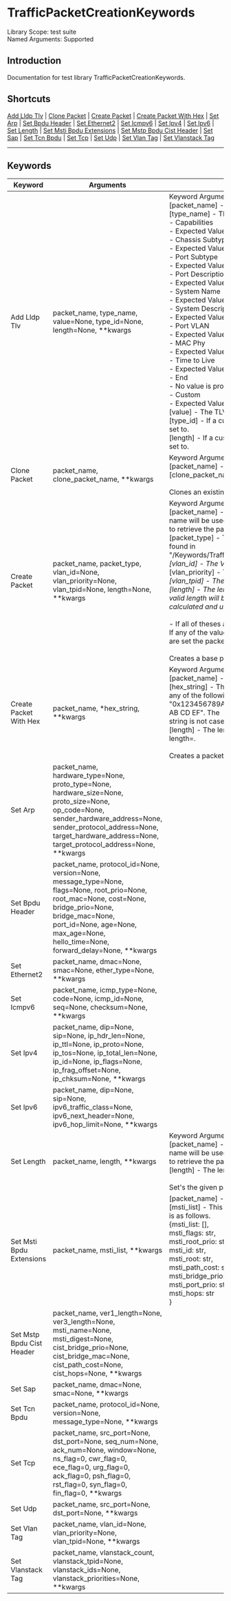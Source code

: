 # TrafficPacketCreationKeywords
Library Scope: test suite<br>
Named Arguments: Supported

## Introduction
Documentation for test library TrafficPacketCreationKeywords.

## Shortcuts
[Add Lldp Tlv](#Add_Lldp_Tlv) | [Clone Packet](#Clone_Packet) | [Create Packet](#Create_Packet) | [Create Packet With Hex](#Create_Packet_With_Hex) | [Set Arp](#Set_Arp) | [Set Bpdu Header](#Set_Bpdu_Header) | [Set Ethernet2](#Set_Ethernet2) | [Set Icmpv6](#Set_Icmpv6) | [Set Ipv4](#Set_Ipv4) | [Set Ipv6](#Set_Ipv6) | [Set Length](#Set_Length) | [Set Msti Bpdu Extensions](#Set_Msti_Bpdu_Extensions) | [Set Mstp Bpdu Cist Header](#Set_Mstp_Bpdu_Cist_Header) | [Set Sap](#Set_Sap) | [Set Tcn Bpdu](#Set_Tcn_Bpdu) | [Set Tcp](#Set_Tcp) | [Set Udp](#Set_Udp) | [Set Vlan Tag](#Set_Vlan_Tag) | [Set Vlanstack Tag](#Set_Vlanstack_Tag)
***

## Keywords
| Keyword | Arguments | Documentation |
|---------|-----------|---------------|
| <a name="Add_Lldp_Tlv"></a>Add Lldp Tlv | packet_name, type_name, value=None, type_id=None, length=None, **kwargs | Keyword Arguments:<br>[packet_name] - The name of the packet the TLV should be added to.<br>[type_name] - The type of TLV to add. Valid types are as follows.<br>                - Capabilities<br>                    - Expected Value: 4 byte hex string (ex: 0x0004)<br>                - Chassis Subtype<br>                    - Expected Value: MAC Address<br>                - Port Subtype<br>                    - Expected Value: Port (ex: ge.3.2)<br>                - Port Description<br>                    - Expected Value: String (ex: ISL Port A)<br>                - System Name<br>                    - Expected Value: String (ex: EXOS_460G2)<br>                - System Description<br>                    - Expected Value: String (ex: S4, Version 8.42.01.0007)<br>                - Port VLAN<br>                    - Expected Value: VLAN ID (ex: 1234)<br>                - MAC Phy<br>                    - Expected Value: 6 byte hex string (0x123456)<br>                - Time to Live<br>                    - Expected Value: Number string (ex: 120)<br>                - End<br>                    - No value is provided<br>                - Custom<br>                    - Expected Value: N/A<br>[value] - The TLV's value.<br>[type_id] - If a custom TLV is added, the value the type field should be set to.<br>[length] - If a custom TLV is added, the value the length field should be set to. |
| <a name="Clone_Packet"></a>Clone Packet | packet_name, clone_packet_name, **kwargs | Keyword Arguments:<br>[packet_name] - The source packet to copy.<br>[clone_packet_name] - The name the collection copy should be given.<br><br>Clones an existing packet collection to a new collection. |
| <a name="Create_Packet"></a>Create Packet | packet_name, packet_type, vlan_id=None, vlan_priority=None, vlan_tpid=None, length=None, **kwargs | Keyword Arguments:<br>[packet_name] - The name the packet should be stored under. This name will be used<br>                to retrieve the packet later.<br>[packet_type] - The type of packet to be created. Valid types can be found in<br>                "/Keywords/TrafficKeywords/Utils/Constants/PacketTypeConstants.py"<br>*[vlan_id] - The VLAN ID to apply to the packet.<br>*[vlan_priority] - The VLAN priority to apply to the packet.<br>*[vlan_tpid] - The VLAN TPID to apply to the packet.<br>[length] - The length of the packet. If no length is passed the minimum valid length will be<br>           calculated and used.<br><br>* - If all of theses arguments are None then the packet will be untagged. If any of the values<br>    are set the packet will be tagged.<br><br>Creates a base packet with a given name and packet type. |
| <a name="Create_Packet_With_Hex"></a>Create Packet With Hex | packet_name, *hex_string, **kwargs | Keyword Arguments:<br>[packet_name] - The name the packet will be stored with.<br>[hex_string] - The hex string of the packet bytes. Can be formatted in any of the following ways.<br>               "0x123456789ABCDEF", "123456789ABCDEF", or "01 23 45 67 89 AB CD EF". The<br>               string is not case sensitive.<br>[length] - The length of the packet. Must be passed as a named arg length=<length>.<br><br>Creates a packet based of a string of hex characters. |
| <a name="Set_Arp"></a>Set Arp | packet_name, hardware_type=None, proto_type=None, hardware_size=None, proto_size=None, op_code=None, sender_hardware_address=None, sender_protocol_address=None, target_hardware_address=None, target_protocol_address=None, **kwargs |  |
| <a name="Set_Bpdu_Header"></a>Set Bpdu Header | packet_name, protocol_id=None, version=None, message_type=None, flags=None, root_prio=None, root_mac=None, cost=None, bridge_prio=None, bridge_mac=None, port_id=None, age=None, max_age=None, hello_time=None, forward_delay=None, **kwargs |  |
| <a name="Set_Ethernet2"></a>Set Ethernet2 | packet_name, dmac=None, smac=None, ether_type=None, **kwargs |  |
| <a name="Set_Icmpv6"></a>Set Icmpv6 | packet_name, icmp_type=None, code=None, icmp_id=None, seq=None, checksum=None, **kwargs |  |
| <a name="Set_Ipv4"></a>Set Ipv4 | packet_name, dip=None, sip=None, ip_hdr_len=None, ip_ttl=None, ip_proto=None, ip_tos=None, ip_total_len=None, ip_id=None, ip_flags=None, ip_frag_offset=None, ip_chksum=None, **kwargs |  |
| <a name="Set_Ipv6"></a>Set Ipv6 | packet_name, dip=None, sip=None, ipv6_traffic_class=None, ipv6_next_header=None, ipv6_hop_limit=None, **kwargs |  |
| <a name="Set_Length"></a>Set Length | packet_name, length, **kwargs | Keyword Arguments:<br>[packet_name] - The name the packet should be stored under. This name will be used<br>                to retrieve the packet later.<br>[length] - The length of the packet.<br><br>Set's the given packets length. |
| <a name="Set_Msti_Bpdu_Extensions"></a>Set Msti Bpdu Extensions | packet_name, msti_list, **kwargs | [packet_name] - The name of that packet to be configured.<br>[msti_list] - This should be a list of dictionaries. The dictionary format is as follows.<br>    {msti_list: [],<br>     msti_flags: str,<br>     msti_root_prio: str,<br>     msti_id: str,<br>     msti_root: str,<br>     msti_path_cost: str,<br>     msti_bridge_prio: str,<br>     msti_port_prio: str,<br>     msti_hops: str<br>     } |
| <a name="Set_Mstp_Bpdu_Cist_Header"></a>Set Mstp Bpdu Cist Header | packet_name, ver1_length=None, ver3_length=None, msti_name=None, msti_digest=None, cist_bridge_prio=None, cist_bridge_mac=None, cist_path_cost=None, cist_hops=None, **kwargs |  |
| <a name="Set_Sap"></a>Set Sap | packet_name, dmac=None, smac=None, **kwargs |  |
| <a name="Set_Tcn_Bpdu"></a>Set Tcn Bpdu | packet_name, protocol_id=None, version=None, message_type=None, **kwargs |  |
| <a name="Set_Tcp"></a>Set Tcp | packet_name, src_port=None, dst_port=None, seq_num=None, ack_num=None, window=None, ns_flag=0, cwr_flag=0, ece_flag=0, urg_flag=0, ack_flag=0, psh_flag=0, rst_flag=0, syn_flag=0, fin_flag=0, **kwargs |  |
| <a name="Set_Udp"></a>Set Udp | packet_name, src_port=None, dst_port=None, **kwargs |  |
| <a name="Set_Vlan_Tag"></a>Set Vlan Tag | packet_name, vlan_id=None, vlan_priority=None, vlan_tpid=None, **kwargs |  |
| <a name="Set_Vlanstack_Tag"></a>Set Vlanstack Tag | packet_name, vlanstack_count, vlanstack_tpid=None, vlanstack_ids=None, vlanstack_priorities=None, **kwargs |  |
